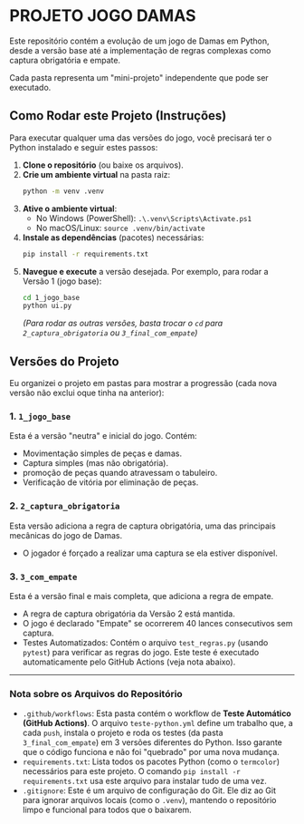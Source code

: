 # PROJETO JOGO DAMAS

Este repositório contém a evolução de um jogo de Damas em Python, desde a versão base até a implementação de regras complexas como captura obrigatória e empate.

Cada pasta representa um "mini-projeto" independente que pode ser executado.

## Como Rodar este Projeto (Instruções)

Para executar qualquer uma das versões do jogo, você precisará ter o Python instalado e seguir estes passos:

1.  **Clone o repositório** (ou baixe os arquivos).
2.  **Crie um ambiente virtual** na pasta raiz:
    ```bash
    python -m venv .venv
    ```
3.  **Ative o ambiente virtual**:
    * No Windows (PowerShell): `.\.venv\Scripts\Activate.ps1`
    * No macOS/Linux: `source .venv/bin/activate`
4.  **Instale as dependências** (pacotes) necessárias:
    ```bash
    pip install -r requirements.txt
    ```
5.  **Navegue e execute** a versão desejada. Por exemplo, para rodar a Versão 1 (jogo base):
    ```bash
    cd 1_jogo_base
    python ui.py
    ```
    *(Para rodar as outras versões, basta trocar o `cd` para `2_captura_obrigatoria` ou `3_final_com_empate`)*

## Versões do Projeto

Eu organizei o projeto em pastas para mostrar a progressão
(cada nova versão não exclui oque tinha na anterior):

### 1. `1_jogo_base`
Esta é a versão "neutra" e inicial do jogo. Contém:
* Movimentação simples de peças e damas.
* Captura simples (mas não obrigatória).
* promoção de peças quando atravessam o tabuleiro.
* Verificação de vitória por eliminação de peças.

### 2. `2_captura_obrigatoria`
Esta versão adiciona a regra de captura obrigatória, uma das principais mecânicas do jogo de Damas.
* O jogador é forçado a realizar uma captura se ela estiver disponível.

### 3. `3_com_empate`
Esta é a versão final e mais completa, que adiciona a regra de empate.
* A regra de captura obrigatória da Versão 2 está mantida.
* O jogo é declarado "Empate" se ocorrerem 40 lances consecutivos sem captura.
* Testes Automatizados: Contém o arquivo `test_regras.py` (usando `pytest`) para verificar as regras do jogo. Este teste é executado automaticamente pelo GitHub Actions (veja nota abaixo).

---
### Nota sobre os Arquivos do Repositório

* `.github/workflows`: Esta pasta contém o workflow de **Teste Automático (GitHub Actions)**. O arquivo `teste-python.yml` define um trabalho que, a cada `push`, instala o projeto e roda os testes (da pasta `3_final_com_empate`) em 3 versões diferentes do Python. Isso garante que o código funciona e não foi "quebrado" por uma nova mudança.
* `requirements.txt`: Lista todos os pacotes Python (como o `termcolor`) necessários para este projeto. O comando `pip install -r requirements.txt` usa este arquivo para instalar tudo de uma vez.
* `.gitignore`: Este é um arquivo de configuração do Git. Ele diz ao Git para ignorar arquivos locais (como o `.venv`), mantendo o repositório limpo e funcional para todos que o baixarem.